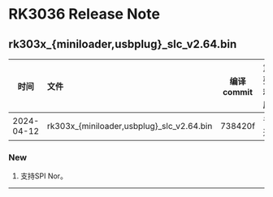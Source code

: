 # RK3036 Release Note

## rk303x_{miniloader,usbplug}_slc_v2.64.bin

| 时间       | 文件                                   | 编译 commit  | 重要程度 |
| ---------- | :------------------------------------- | ------- | -------- |
| 2024-04-12 | rk303x_{miniloader,usbplug}_slc_v2.64.bin | 738420f | 普通     |

### New

1. 支持SPI Nor。

------

